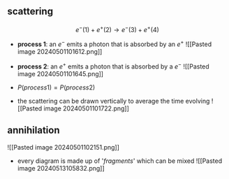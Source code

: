 ## scattering
$$e^{-}(1) + e^{+}(2) \to e^{-}(3)+ e^{+}(4)$$
- **process 1**: an $e^{-}$ emits a photon that is absorbed by an $e^{+}$ 
![[Pasted image 20240501101612.png]]

- **process 2**: an $e^{+}$ emits a photon that is absorbed by a $e^{-}$ 
![[Pasted image 20240501101645.png]]

- $P(process 1) = P(process 2)$
- the scattering can be drawn vertically to average the time evolving
![[Pasted image 20240501101722.png]]

## annihilation
![[Pasted image 20240501102151.png]]

- every diagram is made up of '*fragments*' which can be mixed
![[Pasted image 20240513105832.png]]
